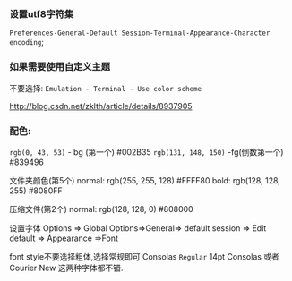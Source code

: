 ### 设置utf8字符集
`Preferences-General-Default Session-Terminal-Appearance-Character encoding`;

### 如果需要使用自定义主题
不要选择: `Emulation - Terminal - Use color scheme`


http://blog.csdn.net/zklth/article/details/8937905
### 配色:
`rgb(0, 43, 53)` - bg (第一个) #002B35
`rgb(131, 148, 150)` -fg(倒数第一个) #839496

文件夹颜色(第5个)
normal: rgb(255, 255, 128) #FFFF80
bold: rgb(128, 128, 255) #8080FF

压缩文件(第2个)
normal: rgb(128, 128, 0) #808000


设置字体
Options => Global Options=>General=> default session
=> Edit default => Appearance =>Font

font style不要选择粗体,选择常规即可
Consolas `Regular` 14pt
Consolas 或者 Courier New 这两种字体都不错.


